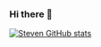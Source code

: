 ### Hi there 👋

<!--
**steven-briais-mlp/steven-briais-mlp** is a ✨ _special_ ✨ repository because its `README.md` (this file) appears on your GitHub profile.

Here are some ideas to get you started:

- 🔭 I’m currently working on ...
- 🌱 I’m currently learning ...
- 👯 I’m looking to collaborate on ...
- 🤔 I’m looking for help with ...
- 💬 Ask me about ...
- 📫 How to reach me: ...
- 😄 Pronouns: ...
- ⚡ Fun fact: ...
-->

[![Steven GitHub stats](https://github-readme-stats.vercel.app/api?username=steven-briais-mlp)](https://github.com/anuraghazra/github-readme-stats)
